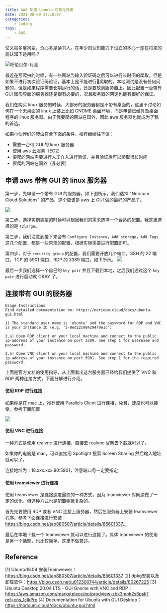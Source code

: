 ```yaml
---
title: AWS 配置 Ubuntu 可视化界面
date: 2021-08-09 17:18:07
categories: 
    - Coding
tags:
    - AWS
---
```


仗义每多屠狗辈，负心多是读书人。在年少的认知能力下设立的本心一定在将来的高认知下适用吗？

<!--more-->

![呼伦贝尔-月亮](https://lilu-pic-bed.oss-cn-beijing.aliyuncs.com/my-blog/20210809-aws-config-ubuntu-gui/moon-in-hulubbeier.jpeg)

最近在写爬虫的时候，有一些网站当输入验证码之后可以进行长时间的爬取。但是如果不进行初次验证码验证，基本上是不能进行爬取的。本地测试是没有任何问题的，但是如果程序需要长期运行的话，还是要放到服务器上。因此配置一台带有 GUI 图形界面的服务器还是很有必要的，况且服务器的网速也能有很好的保证。

我们在购买 linux 服务的时候，大部分的服务器都是不带有桌面的，这里不讨论如何在一个无桌面的 linux 上装上比如 GNOME 桌面环境，而是申请已经具备桌面程序的 linux 服务器。由于我要爬的网站在国外，因此 aws 服务器也就成为了我的首选。

如果小伙伴们的爬虫符合下面的条件，推荐继续往下读：
- 需要一台带 GUI 的 liunx 服务器
- 使用 aws 云服务（EC2）
- 要爬的网站需要进行人工介入进行验证，并且验证后可以爬取很长时间
- 要爬的网站在国外（非必要）

## 申请 aws 带有 GUI 的 linux 服务器
第一步，先申请一个带有 GUI 的服务器，如下图所示，我们选择 "Noricum Cloud Solutions" 的产品，这个应该是 aws 上 GUI 做的最好的产品了。

![](https://lilu-pic-bed.oss-cn-beijing.aliyuncs.com/my-blog/20210809-aws-config-ubuntu-gui/choose_gui_ec2.png)

第二步，选择实例类型的时候可以根据我们的需求选择一个合适的配置。我这里选择的是 `t2large`。

第三步，我们注意到接下来会有 `Configure Instance`，`Add storage`，`Add Tags` 这几个配置，都是一些常规的配置，根据实际需要进行配置即可。

第四步，对于 `security group` 的配置，我们需要开放几个端口，SSH 的 22 端口，TCP 的 5901 端口，RDP 的 3389 端口，如下所示。
![](https://lilu-pic-bed.oss-cn-beijing.aliyuncs.com/my-blog/20210809-aws-config-ubuntu-gui/sg-config.png)

最后一步我们选择一个自己的 `key pair` 并且下载到本地，之后我们通过这个 `key pair` 进行启动就 OKAY 了。

## 连接带有 GUI 的服务器

```
Usage Instructions
Find detailed documentation on: https://noricum.cloud/docs/ubuntu-gui.html

1) The standard user name is 'ubuntu' and the password for RDP and VNC is your Instance ID (e.g. 'i-0ed22c98429479e1c')

2.a) Open RDP client on your local machine and connect to the public ip-address of your instance on port 3389. See step 1 for username and password.

2.b) Open VNC client on your local machine and connect to the public ip-address of your instance on port 5901. See step 1 for the required password.
```

上面是官方文档的使用指导，从上面看出这台服务器已经给我们提供了 VNC 和 RDP 两种连接方式，下面分解进行介绍。

#### 使用 RDP 进行连接
如果你是在 mac 上，推荐使用 Parallels Client 进行连接，免费，速度也可以接受。参考下面配置

![](https://lilu-pic-bed.oss-cn-beijing.aliyuncs.com/my-blog/20210809-aws-config-ubuntu-gui/parallels-client-rdp-connection.png)


#### 使用 VNC 进行连接
一种方式是使用 realvnc 进行连接，直接去 realvnc 官网去下载就可以了。

如果你的电脑是 mac，可以直接用 Spotlight 搜索 Screen Sharing 然后输入地址就可以了。

连接地址为：18.xxx.xxx.80:5901，注意端口号一定要指定

#### 使用 teamviewer 进行连接
使用 teamviewer 是连接速度最快的一种方式，因为 teamviewer 对网速做了一定的优化。但这种方式也是配置稍微复杂的。

首先先要使用 RDP 或者 VNC 连接上服务器，然后在服务器上安装 teamviewer 程序。参考下面连接进行安装：https://blog.csdn.net/tap880507/article/details/85601337。

最后在本地下载一个 teamviewer 就可以进行连接了。具体 teamviewer 的使用是另一个话题，也比较简单，这里不做赘述。


## Reference
[1] Ubuntu16.04 安装Teamviewer：https://blog.csdn.net/tap880507/article/details/85601337
[2] dpkg安装以及卸载软件：https://blog.csdn.net/u012300744/article/details/80267225
[3] Ubuntu Desktop 20.04 LTS - GUI Gnome with VNC and RDP：https://aws.amazon.com/marketplace/pp/prodview-zbk3mpk2s6psk?ref=cns_1clkPro
[4] Documentation for Ubuntu with GUI Desktop：https://noricum.cloud/docs/ubuntu-gui.html
